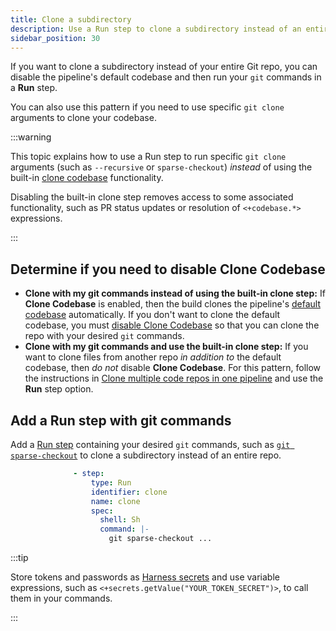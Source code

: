 ```yaml
---
title: Clone a subdirectory
description: Use a Run step to clone a subdirectory instead of an entire repo.
sidebar_position: 30
---
```


If you want to clone a subdirectory instead of your entire Git repo, you can disable the pipeline's default codebase and then run your `git` commands in a **Run** step.

You can also use this pattern if you need to use specific `git clone` arguments to clone your codebase.

:::warning

This topic explains how to use a Run step to run specific `git clone` arguments (such as `--recursive` or `sparse-checkout`) *instead* of using the built-in [clone codebase](./create-and-configure-a-codebase.md) functionality.

Disabling the built-in clone step removes access to some associated functionality, such as PR status updates or resolution of `<+codebase.*>` expressions.

:::

## Determine if you need to disable Clone Codebase

* **Clone with my git commands instead of using the built-in clone step:** If **Clone Codebase** is enabled, then the build clones the pipeline's [default codebase](./create-and-configure-a-codebase.md#configure-the-default-codebase) automatically. If you don't want to clone the default codebase, you must [disable Clone Codebase](./create-and-configure-a-codebase/#disable-clone-codebase-for-specific-stages) so that you can clone the repo with your desired `git` commands.
* **Clone with my git commands and use the built-in clone step:** If you want to clone files from another repo *in addition to* the default codebase, then *do not* disable **Clone Codebase**. For this pattern, follow the instructions in [Clone multiple code repos in one pipeline](./clone-and-process-multiple-codebases-in-the-same-pipeline.md) and use the **Run** step option.

## Add a Run step with git commands

Add a [Run step](../run-ci-scripts/run-step-settings.md) containing your desired `git` commands, such as [`git sparse-checkout`](https://git-scm.com/docs/git-sparse-checkout) to clone a subdirectory instead of an entire repo.

```yaml
              - step:
                  type: Run
                  identifier: clone
                  name: clone
                  spec:
                    shell: Sh
                    command: |-
                      git sparse-checkout ...
```

:::tip

Store tokens and passwords as [Harness secrets](/docs/category/secrets) and use variable expressions, such as `<+secrets.getValue("YOUR_TOKEN_SECRET")>`, to call them in your commands.

:::
